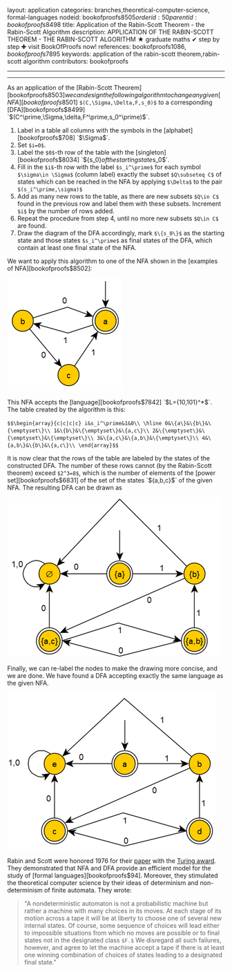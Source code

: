 layout: application
categories: branches,theoretical-computer-science, formal-languages
nodeid: bookofproofs$8505
orderid: 50
parentid: bookofproofs$8498
title: Application of the Rabin-Scott Theorem - the Rabin-Scott Algorithm
description: APPLICATION OF THE RABIN-SCOTT THEOREM - THE RABIN-SCOTT ALGORITHM ★ graduate maths ✔ step by step ✚ visit BookOfProofs now!
references: bookofproofs$1086,bookofproofs$7895
keywords: application of the rabin-scott theorem,rabin-scott algorithm
contributors: bookofproofs


---


---

As an application of the [Rabin-Scott Theorem][bookofproofs$8503] we can design the following algorithm to change any given [NFA][bookofproofs$8501] `$(C,\Sigma,\Delta,F,s_0)$` to a corresponding [DFA][bookofproofs$8499] `$(C^\prime,\Sigma,\delta,F^\prime,s_0^\prime)$`.

1. Label in a table all columns with the symbols in the [alphabet][bookofproofs$708] `$\Sigma$`.
1. Set `$i=0$`.
1. Label the `$0$`-th row of the table with the [singleton][bookofproofs$8034] `$\{s_0\}$` of the starting state `$s_0$`.
1. Fill in the `$i$`-th row with the label `$s_i^\prime$` for each symbol `$\sigma\in \Sigma$` (column label) exactly the subset `$Q\subseteq C$` of states which can be reached in the NFA by applying `$\Delta$` to the pair `$(s_i^\prime,\sigma)$` 
1. Add as many new rows to the table, as there are new subsets `$Q\in C$` found in the previous row and label them with these subsets. Increment `$i$` by the number of rows added.
1. Repeat the procedure from step 4, until no more new subsets `$Q\in C$` are found.
1. Draw the diagram of the DFA accordingly, mark `$\{s_0\}$` as the starting state and those states `$s_i^\prime$` as final states of the DFA, which contain at least one final state of the NFA.

We want to apply this algorithm to one of the NFA shown in the [examples of NFA][bookofproofs$8502]:


![nfa2](https://github.com/bookofproofs/bookofproofs.github.io/blob/main/_sources/_assets/images/examples/nfa2.png?raw=true)


This NFA accepts the [language][bookofproofs$7842] `$L=\{10,101\}^*$`. The table created by the algorithm is this:

`$$\begin{array}{c|c|c|c}
i&s_i^\prime&1&0\\
\hline
0&\{a\}&\{b\}&\{\emptyset\}\\
1&\{b\}&\{\emptyset\}&\{a,c\}\\
2&\{\emptyset\}&\{\emptyset\}&\{\emptyset\}\\
3&\{a,c\}&\{a,b\}&\{\emptyset\}\\
4&\{a,b\}&\{b\}&\{a,c\}\\
\end{array}$$`

It is now clear that the rows of the table are labeled by the states of the constructed DFA. The number of these rows cannot (by the Rabin-Scott theorem) exceed `$2^3=8$`, which is the number of elements of the [power set][bookofproofs$6831] of the set of the states `$\{a,b,c\}$` of the given NFA. The resulting DFA can be drawn as


![dfa7](https://github.com/bookofproofs/bookofproofs.github.io/blob/main/_sources/_assets/images/examples/dfa7.png?raw=true)


Finally, we can re-label the nodes to make the drawing more concise, and we are done. We have found a DFA accepting exactly the same language as the given NFA. 


![dfa6](https://github.com/bookofproofs/bookofproofs.github.io/blob/main/_sources/_assets/images/examples/dfa6.png?raw=true)


Rabin and Scott were honored 1976 for their [paper](https://www.cse.chalmers.se/~coquand/AUTOMATA/rs.pdf) with the [Turing award](https://en.wikipedia.org/wiki/Turing_Award). They demonstrated that NFA and DFA provide an efficient model for the study of [formal languages][bookofproofs$94]. Moreover, they stimulated the theoretical computer science by their ideas of determinism and non-determinism of finite automata. They wrote:

> "A nondeterministic automaton is not a probabilistic machine but rather a machine with many choices in its moves. At each stage of its motion across a tape it will be at liberty to choose one of several new internal states. Of course, some sequence of choices will lead either to impossible situations from which no moves are possible or to final states not in the designated class `$F.$` We disregard all such failures, however, and agree to let the machine accept a tape if there is at least one winning combination of choices of states leading to a designated final state."
